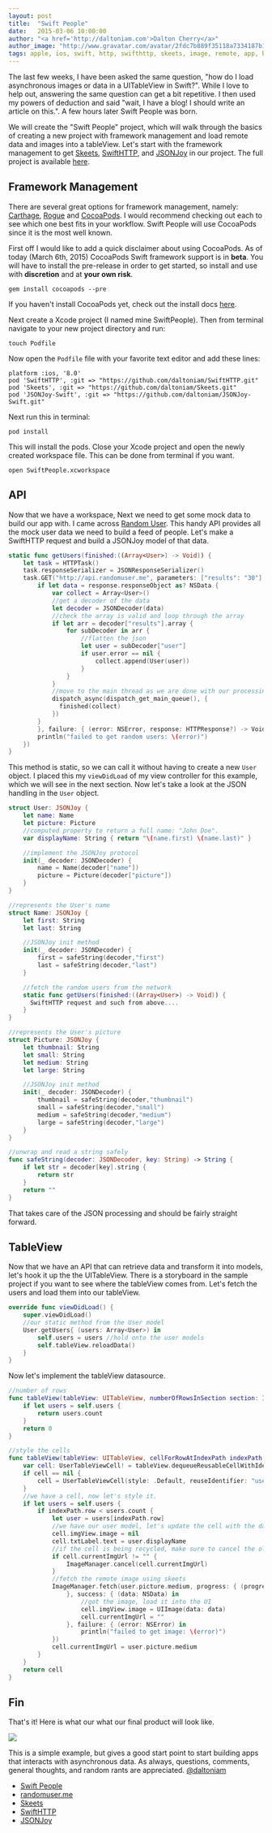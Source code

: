 ```yaml
---
layout: post
title:  "Swift People"
date:   2015-03-06 10:00:00
author: "<a href='http://daltoniam.com'>Dalton Cherry</a>"
author_image: "http://www.gravatar.com/avatar/2fdc7b889f35118a7334187b15c5b957.png?r=x&amp;s=320"
tags: apple, ios, swift, http, swifthttp, skeets, image, remote, app, build, tableview, cocoa, pods, storyboard, JSONJoy
---
```


The last few weeks, I have been asked the same question, "how do I load asynchronous images or data in a UITableView in Swift?". While I love to help out, answering the same question can get a bit repetitive. I then used my powers of deduction and said "wait, I have a blog! I should write an article on this.". A few hours later Swift People was born.

We will create the "Swift People" project, which will walk through the basics of creating a new project with framework management and load remote data and images into a tableView. Let's start with the framework management to get [Skeets](https://github.com/daltoniam/Skeets), [SwiftHTTP](https://github.com/daltoniam/SwiftHTTP), and [JSONJoy](https://github.com/daltoniam/JSONJoy-Swift) in our project. The full project is available [here](https://github.com/Vluxe/SwiftPeople).

## Framework Management

There are several great options for framework management, namely: [Carthage](https://github.com/Carthage/Carthage), [Rogue](https://github.com/acmacalister/Rogue) and [CocoaPods](http://cocoapods.org). I would recommend checking out each to see which one best fits in your workflow. Swift People will use CocoaPods since it is the most well known.

First off I would like to add a quick disclaimer about using CocoaPods. As of today (March 6th, 2015) CocoaPods Swift framework support is in **beta**. You will have to install the pre-release in order to get started, so install and use with **discretion** and at **your own risk**.

`gem install cocoapods --pre`

If you haven't install CocoaPods yet, check out the install docs [here](http://cocoapods.org).

Next create a Xcode project (I named mine SwiftPeople). Then from terminal navigate to your new project directory and run:

 ```
 touch Podfile
 ```

 Now open the `Podfile` file with your favorite text editor and add these lines:

 ```
platform :ios, '8.0'
pod 'SwiftHTTP', :git => "https://github.com/daltoniam/SwiftHTTP.git"
pod 'Skeets', :git => "https://github.com/daltoniam/Skeets.git"
pod 'JSONJoy-Swift', :git => "https://github.com/daltoniam/JSONJoy-Swift.git"
 ```

 Next run this in terminal:

```
pod install
```

This will install the pods. Close your Xcode project and open the newly created workspace file. This can be done from terminal if you want.

```
open SwiftPeople.xcworkspace
```

## API

Now that we have a workspace, Next we need to get some mock data to build our app with. I came across [Random User](https://randomuser.me). This handy API provides all the mock user data we need to build a feed of people. Let's make a SwiftHTTP request and build a JSONJoy model of that data.

```swift
static func getUsers(finished:((Array<User>) -> Void)) {
    let task = HTTPTask()
    task.responseSerializer = JSONResponseSerializer()
    task.GET("http://api.randomuser.me", parameters: ["results": "30"], success: { (response: HTTPResponse) in
        if let data = response.responseObject as? NSData {
            var collect = Array<User>()
            //get a decoder of the data
            let decoder = JSONDecoder(data)
            //check the array is valid and loop through the array
            if let arr = decoder["results"].array {
                for subDecoder in arr {
                    //flatten the json
                    let user = subDecoder["user"]
                    if user.error == nil {
                        collect.append(User(user))
                    }
                }
            }
            //move to the main thread as we are done with our processing
            dispatch_async(dispatch_get_main_queue(), {
              finished(collect)
            })
        }
        }, failure: { (error: NSError, response: HTTPResponse?) -> Void in
        println("failed to get random users: \(error)")
    })
}
```

This method is static, so we can call it without having to create a new `User` object. I placed this my `viewDidLoad` of my view controller for this example, which we will see in the next section. Now let's take a look at the JSON handling in the `User` object.

```swift
struct User: JSONJoy {
    let name: Name
    let picture: Picture
    //computed property to return a full name: "John Doe".
    var displayName: String { return "\(name.first) \(name.last)" }

    //implement the JSONJoy protocol
    init(_ decoder: JSONDecoder) {
        name = Name(decoder["name"])
        picture = Picture(decoder["picture"])
    }
}

//represents the User's name
struct Name: JSONJoy {
    let first: String
    let last: String

    //JSONJoy init method
    init(_ decoder: JSONDecoder) {
        first = safeString(decoder,"first")
        last = safeString(decoder,"last")
    }

    //fetch the random users from the network
    static func getUsers(finished:((Array<User>) -> Void)) {
      SwiftHTTP request and such from above....
    }
}

//represents the User's picture
struct Picture: JSONJoy {
    let thumbnail: String
    let small: String
    let medium: String
    let large: String

    //JSONJoy init method
    init(_ decoder: JSONDecoder) {
        thumbnail = safeString(decoder,"thumbnail")
        small = safeString(decoder,"small")
        medium = safeString(decoder,"medium")
        large = safeString(decoder,"large")
    }
}

//unwrap and read a string safely
func safeString(decoder: JSONDecoder, key: String) -> String {
    if let str = decoder[key].string {
        return str
    }
    return ""
}
```

That takes care of the JSON processing and should be fairly straight forward.

## TableView

Now that we have an API that can retrieve data and transform it into models, let's hook it up the the UITableView. There is a storyboard in the sample project if you want to see where the tableView comes from. Let's fetch the users and load them into our tableView.

```swift
override func viewDidLoad() {
    super.viewDidLoad()
    //our static method from the User model
    User.getUsers{ (users: Array<User>) in
        self.users = users //hold onto the user models
        self.tableView.reloadData()
    }
}
```

Now let's implement the tableView datasource.

```swift
//number of rows
func tableView(tableView: UITableView, numberOfRowsInSection section: Int) -> Int {
    if let users = self.users {
        return users.count
    }
    return 0
}

//style the cells
func tableView(tableView: UITableView, cellForRowAtIndexPath indexPath: NSIndexPath) -> UITableViewCell {
    var cell: UserTableViewCell! = tableView.dequeueReusableCellWithIdentifier("user") as? UserTableViewCell
    if cell == nil {
        cell = UserTableViewCell(style: .Default, reuseIdentifier: "user")
    }
    //we have a cell, now let's style it.
    if let users = self.users {
        if indexPath.row < users.count {
            let user = users[indexPath.row]
            //we have our user model, let's update the cell with the data
            cell.imgView.image = nil
            cell.txtLabel.text = user.displayName
            //if the cell is being recycled, make sure to cancel the old url it was loading.
            if cell.currentImgUrl != "" {
                ImageManager.cancel(cell.currentImgUrl)
            }
            //fetch the remote image using skeets
            ImageManager.fetch(user.picture.medium, progress: { (progress: Double) in
                }, success: { (data: NSData) in
                    //got the image, load it into the UI
                    cell.imgView.image = UIImage(data: data)
                    cell.currentImgUrl = ""
                }, failure: { (error: NSError) in
                    println("failed to get image: \(error)")
            })
            cell.currentImgUrl = user.picture.medium
        }
    }
    return cell
}
```

## Fin

That's it! Here is what our what our final product will look like.

![](/assets/images/swiftpeople.png)


This is a simple example, but gives a good start point to start building apps that interacts with asynchronous data. As always, questions, comments, general thoughts, and random rants are appreciated. [@daltoniam](https://twitter.com/daltoniam)


- [Swift People](https://github.com/Vluxe/SwiftPeople)
- [randomuser.me](https://randomuser.me)
- [Skeets](https://github.com/daltoniam/Skeets)
- [SwiftHTTP](https://github.com/daltoniam/SwiftHTTP)
- [JSONJoy](https://github.com/daltoniam/JSONJoy-Swift)



